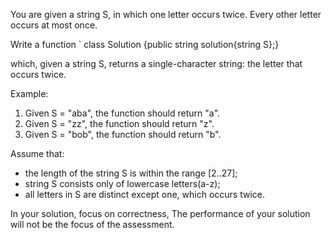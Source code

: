You are given a string S, in which one letter occurs twice. Every other letter occurs at most once.

Write a function
`  class Solution {public string solution{string S};}

which, given a string S, returns a single-character string: the letter that occurs twice. 

Example:
1. Given S = "aba", the function should return "a".
2. Given S = "zz", the function should return "z".
3. Given S = "bob", the function should return "b".

Assume that:
- the length of the string S is within the range [2..27];
- string S consists only of lowercase letters(a-z);
- all letters in S are distinct except one, which occurs twice.

In your solution, focus on correctness, The performance of your solution will not be the focus of the assessment.
